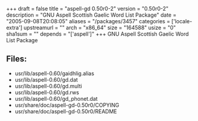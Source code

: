 +++
draft = false
title = "aspell-gd 0.50r0-2"
version = "0.50r0-2"
description = "GNU Aspell Scottish Gaelic Word List Package"
date = "2005-09-08T20:08:05"
aliases = "/packages/3457"
categories = ['locale-extra']
upstreamurl = ""
arch = "x86_64"
size = "164588"
usize = "0"
sha1sum = ""
depends = "['aspell']"
+++
GNU Aspell Scottish Gaelic Word List Package

## Files: 
* usr/lib/aspell-0.60/gaidhlig.alias
* usr/lib/aspell-0.60/gd.dat
* usr/lib/aspell-0.60/gd.multi
* usr/lib/aspell-0.60/gd.rws
* usr/lib/aspell-0.60/gd_phonet.dat
* usr/share/doc/aspell-gd-0.50r0/COPYING
* usr/share/doc/aspell-gd-0.50r0/README
